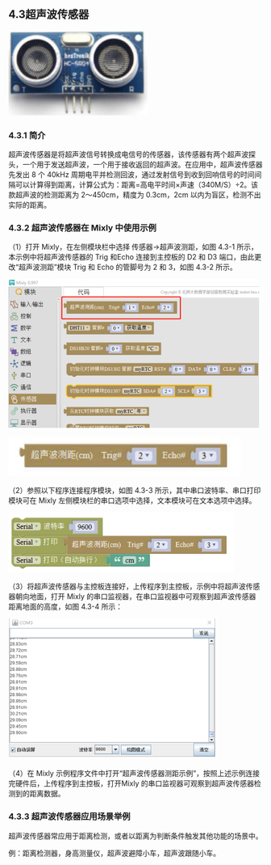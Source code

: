 ## 4.3超声波传感器

![](/assets/硬件1213296.png)



### 4.3.1 简介

超声波传感器是将超声波信号转换成电信号的传感器，该传感器有两个超声波探头，一个用于发送超声波，一个用于接收返回的超声波。在应用中，超声波传感器先发出 8 个 40kHz 周期电平并检测回波，通过发射信号到收到回响信号的时间间隔可以计算得到距离，计算公式为：距离=高电平时间×声速（340M/S）÷2。该款超声波的检测距离为 2～450cm，精度为 0.3cm，2cm 以内为盲区，检测不出实际的距离。

### 4.3.2 超声波传感器在 Mixly 中使用示例

（1）打开 Mixly，在左侧模块栏中选择 传感器→超声波测距，如图 4.3-1 所示，本示例中将超声波传感器的 Trig 和Echo 连接到主控板的 D2 和 D3 端口，由此更改“超声波测距”模块 Trig 和 Echo 的管脚号为 2 和 3，如图 4.3-2 所示。

![图 4.3-1](/assets/硬件1213676.png)

![图 4.3-2](/assets/硬件1213686.png)

（2）参照以下程序连接程序模块，如图 4.3-3 所示，其中串口波特率、串口打印模块可在 Mixly 左侧模块栏的串口选项中选择，文本模块可在文本选项中选择。

![图 4.3-3](/assets/硬件1213776.png)

（3）将超声波传感器与主控板连接好，上传程序到主控板，示例中将超声波传感器朝向地面，打开 Mixly 的串口监视器，在串口监视器中可观察到超声波传感器距离地面的高度，如图 4.3-4 所示：

![图 4.3-4](/assets/硬件1213882.png)

（4）在 Mixly 示例程序文件中打开“超声波传感器测距示例”，按照上述示例连接完硬件后，上传程序到主控板，打开Mixly 的串口监视器可观察到超声波传感器检测到的距离数据。

### 4.3.3 超声波传感器应用场景举例

超声波传感器常应用于距离检测，或者以距离为判断条件触发其他功能的场景中。

例：距离检测器，身高测量仪，超声波避障小车，超声波跟随小车。


